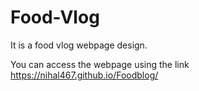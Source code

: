 # Food-Vlog
 It is a food vlog webpage design. 

You can access the webpage using the link https://nihal467.github.io/Foodblog/
